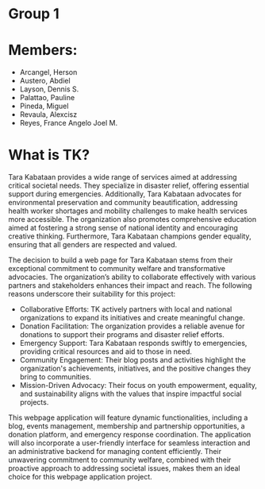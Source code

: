 # Group 1 

# Members:
- Arcangel, Herson
- Austero, Abdiel
- Layson, Dennis S.
- Palattao, Pauline
- Pineda, Miguel
- Revaula, Alexcisz
- Reyes, France Angelo Joel M.

# What is TK?
Tara Kabataan provides a wide range of services aimed at addressing critical societal needs. They specialize in disaster relief, offering essential support during emergencies. Additionally, Tara Kabataan advocates for environmental preservation and community beautification, addressing health worker shortages and mobility challenges to make health services more accessible. The organization also promotes comprehensive education aimed at fostering a strong sense of national identity and encouraging creative thinking. Furthermore, Tara Kabataan champions gender equality, ensuring that all genders are respected and valued.

The decision to build a web page for Tara Kabataan stems from their exceptional commitment to community welfare and transformative advocacies. The organization’s ability to collaborate effectively with various partners and stakeholders enhances their impact and reach. The following reasons underscore their suitability for this project:
- Collaborative Efforts: TK actively partners with local and national organizations to expand its initiatives and create meaningful change.
- Donation Facilitation: The organization provides a reliable avenue for donations to support their programs and disaster relief efforts.
- Emergency Support: Tara Kabataan responds swiftly to emergencies, providing critical resources and aid to those in need.
- Community Engagement: Their blog posts and activities highlight the organization's achievements, initiatives, and the positive changes they bring to communities.
- Mission-Driven Advocacy: Their focus on youth empowerment, equality, and sustainability aligns with the values that inspire impactful social projects.

This webpage application will feature dynamic functionalities, including a blog, events management, membership and partnership opportunities, a donation platform, and emergency response coordination. The application will also incorporate a user-friendly interface for seamless interaction and an administrative backend for managing content efficiently. Their unwavering commitment to community welfare, combined with their proactive approach to addressing societal issues, makes them an ideal choice for this webpage application project.



